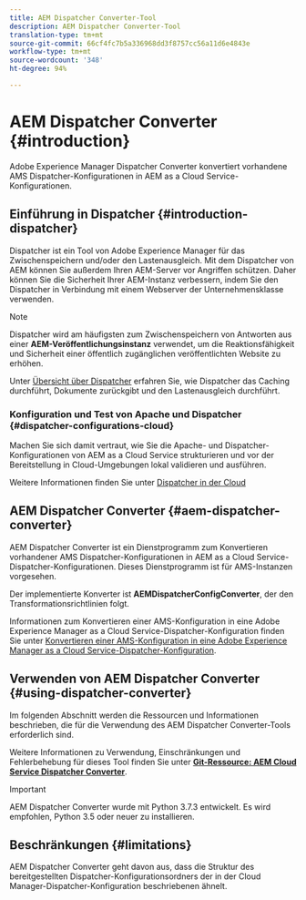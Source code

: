 ```yaml
---
title: AEM Dispatcher Converter-Tool
description: AEM Dispatcher Converter-Tool
translation-type: tm+mt
source-git-commit: 66cf4fc7b5a336968dd3f8757cc56a11d6e4843e
workflow-type: tm+mt
source-wordcount: '348'
ht-degree: 94%

---
```



# AEM Dispatcher Converter {#introduction}

Adobe Experience Manager Dispatcher Converter konvertiert vorhandene AMS Dispatcher-Konfigurationen in AEM as a Cloud Service-Konfigurationen.

## Einführung in Dispatcher {#introduction-dispatcher}

Dispatcher ist ein Tool von Adobe Experience Manager für das Zwischenspeichern und/oder den Lastenausgleich. Mit dem Dispatcher von AEM können Sie außerdem Ihren AEM-Server vor Angriffen schützen. Daher können Sie die Sicherheit Ihrer AEM-Instanz verbessern, indem Sie den Dispatcher in Verbindung mit einem Webserver der Unternehmensklasse verwenden.

>[!NOTE]
>Dispatcher wird am häufigsten zum Zwischenspeichern von Antworten aus einer **AEM-Veröffentlichungsinstanz** verwendet, um die Reaktionsfähigkeit und Sicherheit einer öffentlich zugänglichen veröffentlichten Website zu erhöhen.

Unter [Übersicht über Dispatcher](https://docs.adobe.com/content/help/de-DE/experience-manager-dispatcher/using/dispatcher.html) erfahren Sie, wie Dispatcher das Caching durchführt, Dokumente zurückgibt und den Lastenausgleich durchführt.

### Konfiguration und Test von Apache und Dispatcher {#dispatcher-configurations-cloud}

Machen Sie sich damit vertraut, wie Sie die Apache- und Dispatcher-Konfigurationen von AEM as a Cloud Service strukturieren und vor der Bereitstellung in Cloud-Umgebungen lokal validieren und ausführen.

Weitere Informationen finden Sie unter [Dispatcher in der Cloud](https://docs.adobe.com/content/help/en/experience-manager-cloud-service/implementing/content-delivery/disp-overview.html)

## AEM Dispatcher Converter {#aem-dispatcher-converter}

AEM Dispatcher Converter ist ein Dienstprogramm zum Konvertieren vorhandener AMS Dispatcher-Konfigurationen in AEM as a Cloud Service-Dispatcher-Konfigurationen. Dieses Dienstprogramm ist für AMS-Instanzen vorgesehen.

Der implementierte Konverter ist **AEMDispatcherConfigConverter**, der den Transformationsrichtlinien folgt.

Informationen zum Konvertieren einer AMS-Konfiguration in eine Adobe Experience Manager as a Cloud Service-Dispatcher-Konfiguration finden Sie unter [Konvertieren einer AMS-Konfiguration in eine Adobe Experience Manager as a Cloud Service-Dispatcher-Konfiguration](https://docs.adobe.com/content/help/en/experience-manager-cloud-service/implementing/content-delivery/disp-overview.html#how-to-convert-an-ams-to-an-aem-as-a-cloud-service-dispatcher-configuration).

## Verwenden von AEM Dispatcher Converter {#using-dispatcher-converter}

Im folgenden Abschnitt werden die Ressourcen und Informationen beschrieben, die für die Verwendung des AEM Dispatcher Converter-Tools erforderlich sind.

Weitere Informationen zu Verwendung, Einschränkungen und Fehlerbehebung für dieses Tool finden Sie unter **[Git-Ressource: AEM Cloud Service Dispatcher Converter](https://github.com/adobe/aem-cloud-service-dispatcher-converter)**.

>[!IMPORTANT]
>AEM Dispatcher Converter wurde mit Python 3.7.3 entwickelt. Es wird empfohlen, Python 3.5 oder neuer zu installieren.

## Beschränkungen {#limitations}

AEM Dispatcher Converter geht davon aus, dass die Struktur des bereitgestellten Dispatcher-Konfigurationsordners der in der Cloud Manager-Dispatcher-Konfiguration beschriebenen ähnelt.


